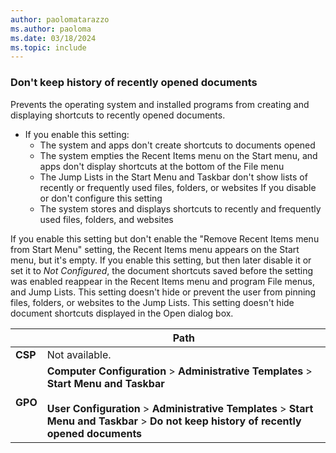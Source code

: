 ```yaml
---
author: paolomatarazzo
ms.author: paoloma
ms.date: 03/18/2024
ms.topic: include
---
```


### Don't keep history of recently opened documents

Prevents the operating system and installed programs from creating and displaying shortcuts to recently opened documents.

- If you enable this setting:
  - The system and apps don't create shortcuts to documents opened
  - The system empties the Recent Items menu on the Start menu, and apps don't display shortcuts at the bottom of the File menu
  - The Jump Lists in the Start Menu and Taskbar don't show lists of recently or frequently used files, folders, or websites
If you disable or don't configure this setting
  - The system stores and displays shortcuts to recently and frequently used files, folders, and websites

If you enable this setting but don't enable the "Remove Recent Items menu from Start Menu" setting, the Recent Items menu appears on the Start menu, but it's empty. If you enable this setting, but then later disable it or set it to *Not Configured*, the document shortcuts saved before the setting was enabled reappear in the Recent Items menu and program File menus, and Jump Lists. This setting doesn't hide or prevent the user from pinning files, folders, or websites to the Jump Lists. This setting doesn't hide document shortcuts displayed in the Open dialog box.

|  | Path |
|--|--|
| **CSP** | Not available. |
| **GPO** | **Computer Configuration** > **Administrative Templates** > **Start Menu and Taskbar**<br><br> **User Configuration** > **Administrative Templates** > **Start Menu and Taskbar** > **Do not keep history of recently opened documents**|
